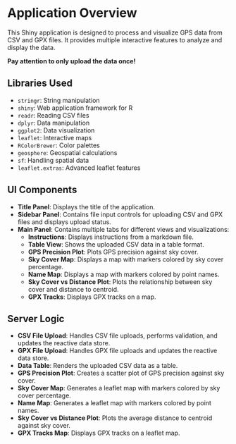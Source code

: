 # Application Overview

This Shiny application is designed to process and visualize GPS data from CSV and GPX files. It provides multiple interactive features to analyze and display the data.

**Pay attention to only upload the data once!**

## Libraries Used
- `stringr`: String manipulation
- `shiny`: Web application framework for R
- `readr`: Reading CSV files
- `dplyr`: Data manipulation
- `ggplot2`: Data visualization
- `leaflet`: Interactive maps
- `RColorBrewer`: Color palettes
- `geosphere`: Geospatial calculations
- `sf`: Handling spatial data
- `leaflet.extras`: Advanced leaflet features

## UI Components
- **Title Panel**: Displays the title of the application.
- **Sidebar Panel**: Contains file input controls for uploading CSV and GPX files and displays upload status.
- **Main Panel**: Contains multiple tabs for different views and visualizations:
    - **Instructions**: Displays instructions from a markdown file.
    - **Table View**: Shows the uploaded CSV data in a table format.
    - **GPS Precision Plot**: Plots GPS precision against sky cover.
    - **Sky Cover Map**: Displays a map with markers colored by sky cover percentage.
    - **Name Map**: Displays a map with markers colored by point names.
    - **Sky Cover vs Distance Plot**: Plots the relationship between sky cover and distance to centroid.
    - **GPX Tracks**: Displays GPX tracks on a map.

## Server Logic
- **CSV File Upload**: Handles CSV file uploads, performs validation, and updates the reactive data store.
- **GPX File Upload**: Handles GPX file uploads and updates the reactive data store.
- **Data Table**: Renders the uploaded CSV data as a table.
- **GPS Precision Plot**: Creates a scatter plot of GPS precision against sky cover.
- **Sky Cover Map**: Generates a leaflet map with markers colored by sky cover percentage.
- **Name Map**: Generates a leaflet map with markers colored by point names.
- **Sky Cover vs Distance Plot**: Plots the average distance to centroid against sky cover.
- **GPX Tracks Map**: Displays GPX tracks on a leaflet map.

